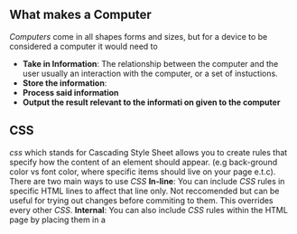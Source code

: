 
## What makes a Computer

*Computers* come in all shapes forms and sizes, but for a device  to be considered a computer it would need to
- **Take in Information**: The relationship between the computer and the user usually an interaction with the computer, or a set of instuctions.
- **Store the information**: 
- **Process said information**
- **Output the result relevant to the informati on given to the computer**



## CSS
*css* which stands for Cascading Style Sheet allows you to create rules that specify how the content of an element should appear. (e.g back-ground color vs font color, where specific  items should live on your page e.t.c).
There are two main ways to use *CSS*
**In-line**: You can include *CSS* rules in specific HTML lines to affect that line only. Not reccomended but can be useful for trying out changes before commiting to them. This overrides every other *CSS*.
**Internal**: You can also include *CSS* rules within the HTML page by placing them in a <style> element in the head section of an HTML file. This is not advisable as it makes your HTML file very long and hard to read, also makes modifying the *CSS* rules very difficult. This style is overridden by **In-Line** *CSS* rule but overrides **External Stylesheets**..
**External Stylesheet**: The best way to use *CSS* is by writing the rules in the a separate file and linking them in the head of your HTML document with the <link href="filename.css" type="text.css" rel="stylesheet"> tag. This way makes your code easier to read and manage, however the above rules will override this style os rules.

*CSS* works by associating rules with HTML elemnts, these rules govern how the content of a specified element shold be displayed. A *CSS* rule contains two parts:
**-Selector**: Indicates which elements the rule can apply to.
**-Declarations**: Indicates how the element should be displayed.

*CSS* selsectors include:
**-Universal Selector**: (*) Targets all elements of a page.
**-Type Selector**: (h1, h2, h3) Matches elements names.
**-Class Selector**: (.note) Matches an element whose class attribute has a value that matches the one specified after the period (.) symbol.
**-ID Selector**: (#introduction) Matches an element whose id attribute has a value that matches the one specified after the pound (#) symbol.
**-Child Selector**: (li>a) Matches an element that is a direct child of another.
**-Descendant Selector**: (p a) Matches an element that is a decendant of another specified element (not just a direct child of said element).
**-Adjacent Selecto**: (h1+p) Matches an element that is the next sibling of another.
**-General Sibling Selector**: (h1~p) Matches an element that is a sibling of another, although it does not have to be directly preceding element. (if you had two <p> elements that are sibling of an <h> element, this rule would apply to both)

### CSS Casacding
*CSS* cascades by choosing which rule would apply if there multiple rules that apply to the same element. Understanding the way *CSS* casacdes will help write simpler style sheets.
**-Last Rule**: If two selectors are identical, the latter of the two will take precedence.
**-Specificity**: If one selector is more specific thn the others, the more specific rule will aplly.
**-Important**: You can add '!important' after any property value to indicate that it should override every conficting rule that might apply to that same element. 